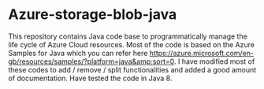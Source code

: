 # Azure-storage-blob-java
  This repository contains Java code base to programmatically manage the life cycle of Azure Cloud resources. Most of the code is based on the Azure Samples for Java which you can refer here https://azure.microsoft.com/en-gb/resources/samples/?platform=java&amp;sort=0. I have modified most of these codes to add / remove / split functionalities and added a good amount of documentation. Have tested the code in Java 8.
